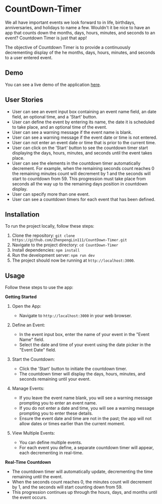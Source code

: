 # CountDown-Timer
We all have important events we look forward to in life, birthdays, anniversaries, and holidays to name a few. Wouldn't it be nice to have an app that counts down the months, days, hours, minutes, and seconds to an event? Countdown Timer is just that app!

The objective of Countdown Timer is to provide a continuously decrementing display of the he months, days, hours, minutes, and seconds to a user entered event.

## Demo

You can see a live demo of the application [here](https://zplcountdown-timer.netlify.app).

## User Stories

- User can see an event input box containing an event name field, an date field, an optional time, and a 'Start' button.
- User can define the event by entering its name, the date it is scheduled to take place, and an optional time of the event.
- User can see a warning message if the event name is blank.
- User can see a warning message if the event date or time is not entered.
- User can not enter an event date or time that is prior to the current time.
- User can click on the 'Start' button to see the countdown timer start displaying the days, hours, minutes, and seconds until the event takes place.
- User can see the elements in the countdown timer automatically decrement. For example, when the remaining seconds count reaches 0 the remaining minutes count will decrement by 1 and the seconds will start to countdown from 59. This progression must take place from seconds all the way up to the remaining days position in countdown display.
- User can specify more than one event.
- User can see a countdown timers for each event that has been defined.

## Installation
To run the project locally, follow these steps:

1. Clone the repository: `git clone https://github.com/ZhenpengLin111/CountDown-Timer.git`
2. Navigate to the project directory: `cd CountDown-Timer`
3. Install dependencies: `npm install`
4. Run the development server: `npm run dev`
5. The project should now be running at `http://localhost:3000`.

## Usage

Follow these steps to use the app:

**Getting Started**

1. Open the App:

   - Navigate to `http://localhost:3000` in your web browser.

2. Define an Event:

   - In the event input box, enter the name of your event in the "Event Name" field.
   - Select the date and time of your event using the date picker in the "Event Date" field.

3. Start the Countdown:

   - Click the 'Start' button to initiate the countdown timer.
   - The countdown timer will display the days, hours, minutes, and seconds remaining until your event.

4. Manage Events:

   - If you leave the event name blank, you will see a warning message prompting you to enter an event name.
   - If you do not enter a date and time, you will see a warning message prompting you to enter these details.
   - Ensure the event date and time are not in the past; the app will not allow dates or times earlier than the current moment.

5. View Multiple Events:

   - You can define multiple events.
   - For each event you define, a separate countdown timer will appear, each decrementing in real-time.

**Real-Time Countdown**

- The countdown timer will automatically update, decrementing the time remaining until the event.
- When the seconds count reaches 0, the minutes count will decrement by 1, and the seconds will start counting down from 59.
- This progression continues up through the hours, days, and months until the event occurs.
